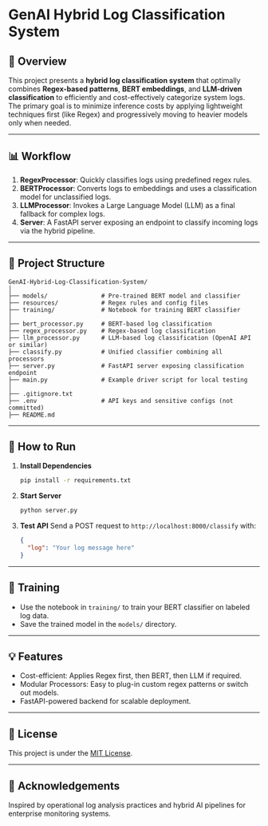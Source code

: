 
# GenAI Hybrid Log Classification System

## 📌 Overview

This project presents a **hybrid log classification system** that optimally combines **Regex-based patterns**, **BERT embeddings**, and **LLM-driven classification** to efficiently and cost-effectively categorize system logs. The primary goal is to minimize inference costs by applying lightweight techniques first (like Regex) and progressively moving to heavier models only when needed.

---

## 📊 Workflow

1. **RegexProcessor**: Quickly classifies logs using predefined regex rules.
2. **BERTProcessor**: Converts logs to embeddings and uses a classification model for unclassified logs.
3. **LLMProcessor**: Invokes a Large Language Model (LLM) as a final fallback for complex logs.
4. **Server**: A FastAPI server exposing an endpoint to classify incoming logs via the hybrid pipeline.

---

## 📁 Project Structure

```
GenAI-Hybrid-Log-Classification-System/
│
├── models/               # Pre-trained BERT model and classifier
├── resources/            # Regex rules and config files
├── training/             # Notebook for training BERT classifier
│
├── bert_processor.py     # BERT-based log classification
├── regex_processor.py    # Regex-based log classification
├── llm_processor.py      # LLM-based log classification (OpenAI API or similar)
├── classify.py           # Unified classifier combining all processors
├── server.py             # FastAPI server exposing classification endpoint
├── main.py               # Example driver script for local testing
│
├── .gitignore.txt
├── .env                  # API keys and sensitive configs (not committed)
├── README.md
```

---

## 🚀 How to Run

1. **Install Dependencies**
   ```bash
   pip install -r requirements.txt
   ```

2. **Start Server**
   ```bash
   python server.py
   ```

3. **Test API**
   Send a POST request to `http://localhost:8000/classify` with:
   ```json
   {
     "log": "Your log message here"
   }
   ```

---

## 📖 Training

- Use the notebook in `training/` to train your BERT classifier on labeled log data.
- Save the trained model in the `models/` directory.

---

## 💡 Features

- Cost-efficient: Applies Regex first, then BERT, then LLM if required.
- Modular Processors: Easy to plug-in custom regex patterns or switch out models.
- FastAPI-powered backend for scalable deployment.

---

## 📜 License

This project is under the [MIT License](LICENSE).

---

## 🙌 Acknowledgements

Inspired by operational log analysis practices and hybrid AI pipelines for enterprise monitoring systems.
